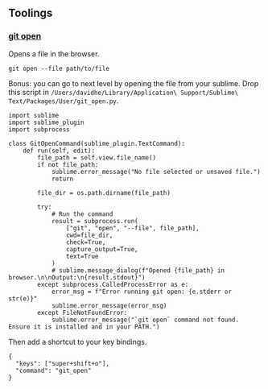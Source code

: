 ## Toolings

### [git open](https://github.com/paulirish/git-open)

Opens a file in the browser.

```
git open --file path/to/file
```

Bonus: you can go to next level by opening the file from your sublime. Drop this script in `/Users/davidhe/Library/Application\ Support/Sublime\ Text/Packages/User/git_open.py`.

```
import sublime
import sublime_plugin
import subprocess

class GitOpenCommand(sublime_plugin.TextCommand):
    def run(self, edit):
        file_path = self.view.file_name()
        if not file_path:
            sublime.error_message("No file selected or unsaved file.")
            return

        file_dir = os.path.dirname(file_path)

        try:
            # Run the command
            result = subprocess.run(
                ["git", "open", "--file", file_path],
                cwd=file_dir,
                check=True,
                capture_output=True,
                text=True
            )
            # sublime.message_dialog(f"Opened {file_path} in browser.\n\nOutput:\n{result.stdout}")
        except subprocess.CalledProcessError as e:
            error_msg = f"Error running git open: {e.stderr or str(e)}"
            sublime.error_message(error_msg)
        except FileNotFoundError:
            sublime.error_message("`git open` command not found. Ensure it is installed and in your PATH.")
```

Then add a shortcut to your key bindings.

```
{
  "keys": ["super+shift+o"],
  "command": "git_open"
}
```
